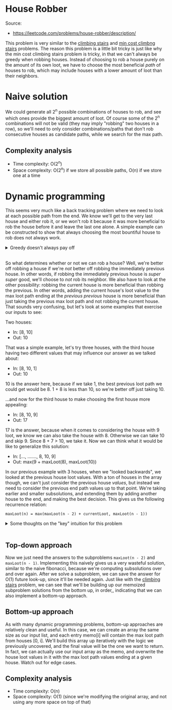 # House Robber

Source:

 - https://leetcode.com/problems/house-robber/description/

This problem is very similar to the [climbing stairs](../climbingStairs) and
[min cost climbng stairs](../climbingStairs/minCostClimbingStairs) problems. The
reason this problem is a little bit tricky is just like why the min cost climbing
stairs problem is tricky, in that we can't always be greedy when robbing houses.
Instead of choosing to rob a house purely on the amount of its own loot, we have to
choose the most beneficial _path_ of houses to rob, which may include houses with
a lower amount of loot than their neighbors.

# Naive solution

We could generate all 2<sup>n</sup> possible combinations of houses to rob, and see
which ones provide the biggest amount of loot. Of course some of the 2<sup>n</sup>
combinations will not be valid (they may imply "robbing" two houses in a row), so we'll
need to only consider combinations/paths that don't rob consecutive houses as candidate
paths, while we search for the max path.

## Complexity analysis

 - Time complexity: O(2<sup>n</sup>)
 - Space complexity: O(2<sup>n</sup>) if we store all possible paths, O(n) if we store one at a time

# Dynamic programming

This seems very much like a back tracking problem where we need to look at each
possible path from the end. We know we'll get to the very last house and either rob
it, or we won't rob it because it was more beneficial to rob the house before it and
leave the last one alone. A simple example can be constructed to show that always choosing
the most bountiful house to rob does not always work.

<details>
  <summary>Greedy doesn't always pay off</summary>
Consider the houses: [8, 20, 1000]. In this case, we can start by robbing either 8 or 20.
20 is obviously larger, however if we choose it solely on that merit, we cannot rob 1000
or 8, and robbing both of those would be much more ideal. Same goes for the end houses:
[400, 20, 10]. If we're looking backwards, we might say "Oh we definitely want to end by
robbing house 20, so let's build our path backwards on that premise, and not rob
400", when in fact it would be more advantageous to rob 10 in the end, so that we're able
to rob the bountiful 400 house.
</details>

<br>

So what determines whether or not we can rob a house? Well, we're better off robbing a house if
we're _not_ better off robbing the immediately previous house. In other words, if robbing the
immediately previous house is _super super_ good, we'll choose to _not_ rob its neighbor.
We also have to look at the other possibility: robbing the current house is more beneficial than
robbing the previous. In other words, adding the current house's loot value to the max loot path
ending at the _previous previous_ house is more beneficial than just taking the previous max loot
path and not robbing the current house. That sounds very confusing, but let's look at some examples
that exercise our inputs to see:

Two houses:

 - In: [8, 10]
 - Out: 10

That was a simple example, let's try three houses, with the third house having two different values
that may influence our answer as we talked about:

 - In: [8, 10, 1]
 - Out: 10

10 is the answer here, because if we take 1, the best previous loot path we could get would be 8.
1 + 8 is less than 10, so we're better off just taking 10.

...and now for the third house to make choosing the first house more appealing:

 - In: [8, 10, 9]
 - Out: 17

17 is the answer, because when it comes to considering the house with 9 loot, we know we can also
take the house with 8. Otherwise we can take 10 and skip 9. Since 8 + 7 > 10, we take it. Now we
can think what it would be like to generalize this solution:

 - In: [..., ......., 8, 10, 9]
 - Out: max(9 + maxLoot(8), maxLoot(10))

In our previous example with 3 houses, when we "looked backwards", we looked at the previous house
loot values. With a ton of houses in the array though, we can't just consider the previous house
_values_, but instead we need to consider the previous end path values up to that point. We're taking
earlier and smaller subsolutions, and extending them by adding another house to the end, and making the
best decision. This gives us the following recurrence relation:

```maxLoot(n) = max(maxLoot(n - 2) + currentLoot, maxLoot(n - 1))```

<details>
  <summary>Some thoughts on the "key" intuition for this problem</summary>
The key to this problem IMO is realizing that we can _only_ add our current house's loot to the max loot
path of the _previous previous_ house. This max loot path might be smaller than the immediately prior max
loot path, however it allows us to rob the current house, and if this _previous previous_ max loot path +
the current house value can supercede the prior max loot path (which may very well have resulted in robbing
the previous house), then we take it. When I was thinking of this problem at first I thought it was a little
tricky because I figured even if I knew the max loot paths of ending at all prior houses, I'd still need to know
whether I robbed the previous house or not. For example, what if I am examining house _i_, and I want to take the
max loot path ending at house _i - 1_ and add my house loot to it. I can totally do this as long as I can know
whether or the _previous_ max loot path (at _i - 1_) ended in robbing house _i - 1_ or not. This made me feel
that I needed to keep track of more information, but then I realized, if I did _not_ rob house _i - 1_, then
_previous_ max loot path ending at _i - 1_ would be the exact same as the _previous previous_ max loot path
ending it at _i - 2_, which means I do not need this information after all. The _previous_ max loot path
ending at _i - 1_ will only be more desireable than the _previous previous_ max loot path at _i - 2_ if
I robbed house _i - 1_, so really I have all the information I need to compare my options :) These are
the ramblings of my mind while I ride a plane to SJC, so while it helped me work out some thoughts, it
probably wasn't terrible clear from the outside.
</details>

<br>

## Top-down approach

Now we just need the answers to the subproblems `maxLoot(n - 2)` and `maxLoot(n - 1)`. Implementing this
naively gives us a very wasteful solution, similar to the naive fibonacci, because we're computing subsolutions
over and over again. After we solve a subproblem, we can save the answer for O(1) future look-up, since it'll
be needed again. Just like with the [climbing stairs](../climbingStairs) problem, we can see that we'll be building
up our memoized subproblem solutions from the bottom up, in order,, indicating that we can also implement a
bottom-up approach.

## Bottom-up approach

As with many dynamic programming problems, bottom-up approaches are relatively clean and useful. In this case, we can
create an array the same size as our input list, and each entry memo[i] will contain the max loot path from houses [0, i].
We'll build this array up iteratively with the logic we previously uncovered, and the final value will be the one we want
to return. In fact, we can actually use our input array as the memo, and overwrite the house loot values in it with the
max loot path values ending at a given house. Watch out for edge cases.

## Complexity analysis

 - Time complexity: O(n)
 - Space complexity: O(1) (since we're modifying the original array, and not using any more space on top of that)
